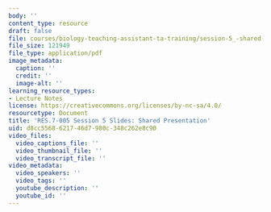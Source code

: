 ```yaml
---
body: ''
content_type: resource
draft: false
file: courses/biology-teaching-assistant-ta-training/session-5_-shared-presentation_edited_processed.pdf
file_size: 121949
file_type: application/pdf
image_metadata:
  caption: ''
  credit: ''
  image-alt: ''
learning_resource_types:
- Lecture Notes
license: https://creativecommons.org/licenses/by-nc-sa/4.0/
resourcetype: Document
title: 'RES.7-005 Session 5 Slides: Shared Presentation'
uid: d8cc5568-6217-46d7-980c-348c262e8c90
video_files:
  video_captions_file: ''
  video_thumbnail_file: ''
  video_transcript_file: ''
video_metadata:
  video_speakers: ''
  video_tags: ''
  youtube_description: ''
  youtube_id: ''
---
```

